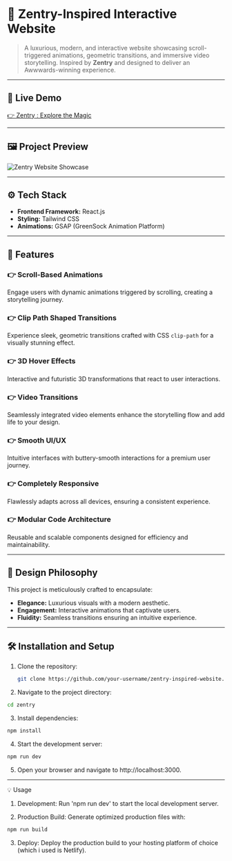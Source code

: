 # 🌟 Zentry-Inspired Interactive Website

> A luxurious, modern, and interactive website showcasing scroll-triggered animations, geometric transitions, and immersive video storytelling. Inspired by **Zentry** and designed to deliver an Awwwards-winning experience.

---

## 🚀 **Live Demo**
[👉 Zentry : Explore the Magic](https://zentry-js.netlify.app/)

---

## 🖼️ **Project Preview**
![Zentry Website Showcase](https://your-preview-image-link.com)

---

## ⚙️ **Tech Stack**

- **Frontend Framework:** React.js
- **Styling:** Tailwind CSS
- **Animations:** GSAP (GreenSock Animation Platform)

---

## 🔋 **Features**

### 👉 Scroll-Based Animations  
Engage users with dynamic animations triggered by scrolling, creating a storytelling journey.

### 👉 Clip Path Shaped Transitions  
Experience sleek, geometric transitions crafted with CSS `clip-path` for a visually stunning effect.

### 👉 3D Hover Effects  
Interactive and futuristic 3D transformations that react to user interactions.

### 👉 Video Transitions  
Seamlessly integrated video elements enhance the storytelling flow and add life to your design.

### 👉 Smooth UI/UX  
Intuitive interfaces with buttery-smooth interactions for a premium user journey.

### 👉 Completely Responsive  
Flawlessly adapts across all devices, ensuring a consistent experience.

### 👉 Modular Code Architecture  
Reusable and scalable components designed for efficiency and maintainability.

---

## 🎨 **Design Philosophy**
This project is meticulously crafted to encapsulate:
- **Elegance:** Luxurious visuals with a modern aesthetic.
- **Engagement:** Interactive animations that captivate users.
- **Fluidity:** Seamless transitions ensuring an intuitive experience.

---

## 🛠️ **Installation and Setup**

1. Clone the repository:
   ```bash
   git clone https://github.com/your-username/zentry-inspired-website.git
   ```
2. Navigate to the project directory:
```bash
cd zentry
```
3. Install dependencies:
```bash
npm install
```
4. Start the development server:
```bash
npm run dev
```
5. Open your browser and navigate to http://localhost:3000.
---

💡 Usage

1. Development:
Run 'npm run dev' to start the local development server.

2. Production Build:
Generate optimized production files with:
```bash
npm run build
```
3. Deploy:
Deploy the production build to your hosting platform of choice (which i used is Netlify).
